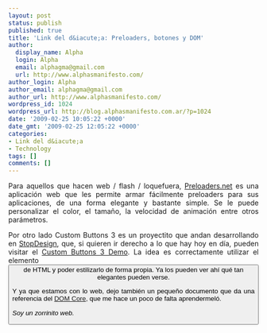 ```yaml
---
layout: post
status: publish
published: true
title: 'Link del d&iacute;a: Preloaders, botones y DOM'
author:
  display_name: Alpha
  login: Alpha
  email: alphagma@gmail.com
  url: http://www.alphasmanifesto.com/
author_login: Alpha
author_email: alphagma@gmail.com
author_url: http://www.alphasmanifesto.com/
wordpress_id: 1024
wordpress_url: http://blog.alphasmanifesto.com.ar/?p=1024
date: '2009-02-25 10:05:22 +0000'
date_gmt: '2009-02-25 12:05:22 +0000'
categories:
- Link del d&iacute;a
- Technology
tags: []
comments: []
---
```

<p style="text-align: justify;">Para aquellos que hacen web / flash / loquefuera, <a href="http://preloaders.net/">Preloaders.net</a> es una aplicaci&oacute;n web que les permite armar f&aacute;cilmente preloaders para sus aplicaciones, de una forma elegante y bastante simple. Se le puede personalizar el color, el tama&ntilde;o, la velocidad de animaci&oacute;n entre otros par&aacute;metros.</p>
<p style="text-align: justify;">Por otro lado Custom Buttons 3 es un proyectito que andan desarrollando en <a href="http://stopdesign.com/archive/2009/02/04/recreating-the-button.html">StopDesign</a>, que, si quieren ir derecho a lo que hay hoy en d&iacute;a, pueden visitar el <a href="http://stopdesign.com/eg/buttons/3.0/code.html">Custom Buttons 3 Demo</a>. La idea es correctamente utilizar el elemento <button> de HTML y poder estilizarlo de forma propia. Ya los pueden ver ah&iacute; qu&eacute; tan elegantes pueden verse.</p>
<p style="text-align: justify;">Y ya que estamos con lo web, dejo tambi&eacute;n un peque&ntilde;o documento que da una referencia del <a href="http://reference.sitepoint.com/javascript/domcore">DOM Core</a>, que me hace un poco de falta aprendermel&oacute;.</p>
<p style="text-align: justify;"><em>Soy un zorrinito web.</em></p>
